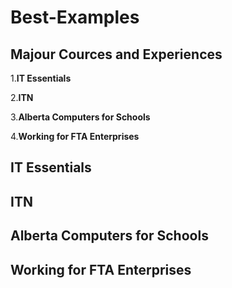 # Best-Examples

## Majour Cources and Experiences

1.**IT Essentials**

2.**ITN**

3.**Alberta Computers for Schools**

4.**Working for FTA Enterprises**

## IT Essentials

## ITN

## Alberta Computers for Schools

## Working for FTA Enterprises
